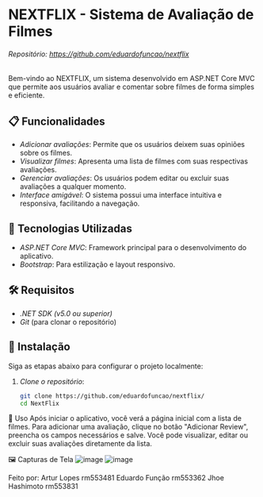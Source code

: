# NEXTFLIX - Sistema de Avaliação de Filmes
###### Repositório: https://github.com/eduardofuncao/nextflix

Bem-vindo ao NEXTFLIX, um sistema desenvolvido em ASP.NET Core MVC que permite aos usuários avaliar e comentar sobre filmes de forma simples e eficiente.

## 📋 Funcionalidades

- *Adicionar avaliações*: Permite que os usuários deixem suas opiniões sobre os filmes.
- *Visualizar filmes*: Apresenta uma lista de filmes com suas respectivas avaliações.
- *Gerenciar avaliações*: Os usuários podem editar ou excluir suas avaliações a qualquer momento.
- *Interface amigável*: O sistema possui uma interface intuitiva e responsiva, facilitando a navegação.

## 🚀 Tecnologias Utilizadas

- *ASP.NET Core MVC*: Framework principal para o desenvolvimento do aplicativo.
- *Bootstrap*: Para estilização e layout responsivo.

## 🛠️ Requisitos

- *.NET SDK (v5.0 ou superior)*
- *Git* (para clonar o repositório)

## 📝 Instalação

Siga as etapas abaixo para configurar o projeto localmente:

1. *Clone o repositório*:

   ```bash
   git clone https://github.com/eduardofuncao/nextflix/
   cd NextFlix
   ```

📱 Uso
Após iniciar o aplicativo, você verá a página inicial com a lista de filmes. Para adicionar uma avaliação, clique no botão "Adicionar Review", preencha os campos necessários e salve. Você pode visualizar, editar ou excluir suas avaliações diretamente da lista.

🖼️ Capturas de Tela
![image](https://github.com/user-attachments/assets/89954441-5658-4a78-9db7-e19f29b78498)
![image](https://github.com/user-attachments/assets/e004c5a3-d5d3-48d0-b467-d54a39eed9c2)


Feito por:
    Artur Lopes rm553481
    Eduardo Função rm553362
    Jhoe Hashimoto rm553831
